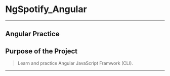 # NgSpotify_Angular
---
Angular Practice
---
## Purpose of the Project
> Learn and practice Angular JavaScript Framwork (CLI).
---
